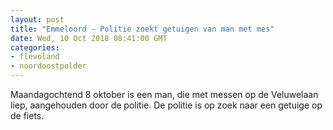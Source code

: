 ```yaml
---
layout: post
title: "Emmeloord - Politie zoekt getuigen van man met mes"
date: Wed, 10 Oct 2018 08:41:00 GMT
categories: 
- flevoland 
- noordoostpolder 
---
```


Maandagochtend 8 oktober is een man, die met messen op de Veluwelaan liep, aangehouden door de politie.  De politie is op zoek naar een getuige op de fiets.
